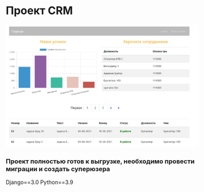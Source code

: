 # Проект CRM

![alt text](screenshots/filename.jpg "Описание будет тут")

### Проект полностью готов к выгрузке, необходимо провести миграции и создать суперюзера
Django==3.0
Python==3.9